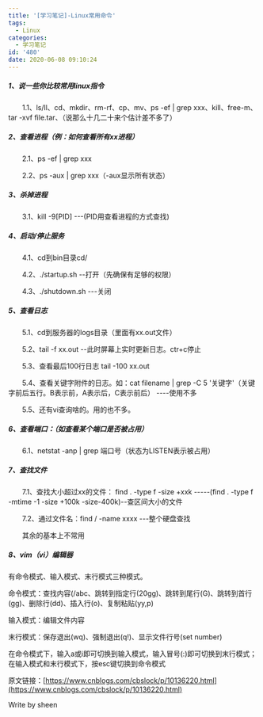 ```yaml
---
title: '[学习笔记]-Linux常用命令'
tags:
  - Linux
categories:
  - 学习笔记
id: '480'
date: 2020-06-08 09:10:24
---
```


##### 1、说一些你比较常用linux指令

　　1.1、ls/ll、cd、mkdir、rm-rf、cp、mv、ps -ef | grep xxx、kill、free-m、tar -xvf file.tar、（说那么十几二十来个估计差不多了）

##### 2、查看进程（例：如何查看所有xx进程）

　　2.1、ps -ef | grep xxx

　　2.2、ps -aux | grep xxx（-aux显示所有状态）

<!--more-->

##### 3、杀掉进程

　　3.1、kill -9\[PID\] ---(PID用查看进程的方式查找)

##### 4、启动/停止服务

　　4.1、cd到bin目录cd/

　　4.2、./startup.sh --打开（先确保有足够的权限）

　　4.3、./shutdown.sh ---关闭

##### 5、查看日志

　　5.1、cd到服务器的logs目录（里面有xx.out文件）

　　5.2、tail -f xx.out --此时屏幕上实时更新日志。ctr+c停止

　　5.3、查看最后100行日志 tail -100 xx.out

　　5.4、查看关键字附件的日志。如：cat filename | grep -C 5 '关键字'（关键字前后五行。B表示前，A表示后，C表示前后） ----使用不多

　　5.5、还有vi查询啥的。用的也不多。

##### 6、查看端口：（如查看某个端口是否被占用）

　　6.1、netstat -anp | grep 端口号（状态为LISTEN表示被占用）

##### 7、查找文件

　　7.1、查找大小超过xx的文件： find . -type f -size +xxk -----(find . -type f -mtime -1 -size +100k -size-400k)--查区间大小的文件

　　7.2、通过文件名：find / -name xxxx ---整个硬盘查找

　　其余的基本上不常用

##### 8、vim（vi）编辑器　　

有命令模式、输入模式、末行模式三种模式。 　　

命令模式：查找内容(/abc、跳转到指定行(20gg)、跳转到尾行(G)、跳转到首行(gg)、删除行(dd)、插入行(o)、复制粘贴(yy,p) 　　

输入模式：编辑文件内容 　　

末行模式：保存退出(wq)、强制退出(q!)、显示文件行号(set number) 　　

在命令模式下，输入a或i即可切换到输入模式，输入冒号(:)即可切换到末行模式；在输入模式和末行模式下，按esc键切换到命令模式

原文链接：[https://www.cnblogs.com/cbslock/p/10136220.html](https://www.cnblogs.com/cbslock/p/10136220.html)

Write by sheen